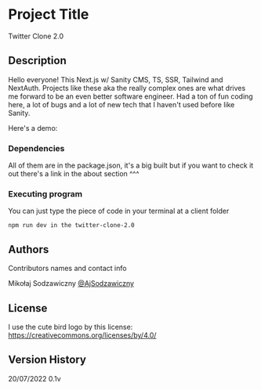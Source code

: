 # Project Title

Twitter Clone 2.0

## Description

Hello everyone! This Next.js w/ Sanity CMS, TS, SSR, Tailwind and NextAuth. Projects like these aka the really complex ones are what drives me forward to be an even better software engineer. Had a ton of fun coding here, a lot of bugs and a lot of new tech that I haven't used before like Sanity.

Here's a demo:

### Dependencies

All of them are in the package.json, it's a big built but if you want to check it out there's a link in the about section ^^^

### Executing program

You can just type the piece of code in your terminal at a client folder

```
npm run dev in the twitter-clone-2.0
```

## Authors

Contributors names and contact info

Mikołaj Sodzawiczny
[@AjSodzawiczny](https://twitter.com/AjSodzawiczny)

## License

I use the cute bird logo by this license: https://creativecommons.org/licenses/by/4.0/

## Version History

20/07/2022 0.1v
